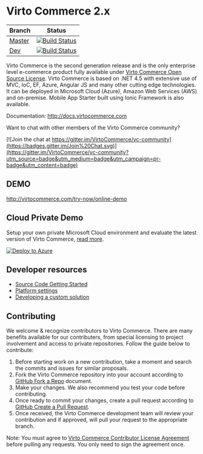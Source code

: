 Virto Commerce 2.x
============

| Branch  | Status |
| ------------- | ------------- |
| [Master](https://github.com/VirtoCommerce/vc-platform)  | [![Build Status](http://ci.virtocommerce.com:8080/buildStatus/icon?job=vc-2-org/vc-platform/master)](http://ci.virtocommerce.com:8080/job/vc-2-org/job/vc-platform/job/master/)  |
| [Dev](https://github.com/VirtoCommerce/vc-platform)  | [![Build Status](http://ci.virtocommerce.com:8080/buildStatus/icon?job=vc-2-org/vc-platform/dev)](http://ci.virtocommerce.com:8080/job/vc-2-org/job/vc-platform/job/dev/)  |

Virto Commerce is the second generation release and is the only enterprise level e-commerce product fully available under <a href="https://virtocommerce.com/open-source-license" target="_blank">Virto Commerce Open Source License</a>. Virto Commerce is based on .NET 4.5 with extensive use of MVC, IoC, EF, Azure, Angular JS and many other cutting edge technologies. It can be deployed in Microsoft Cloud (Azure), Amazon Web Services (AWS) and on-premise. Mobile App Starter built using Ionic Framework is also available.

Documentation: http://docs.virtocommerce.com

Want to chat with other members of the Virto Commerce community?

[![Join the chat at https://gitter.im/VirtoCommerce/vc-community](https://badges.gitter.im/Join%20Chat.svg)](https://gitter.im/VirtoCommerce/vc-community?utm_source=badge&utm_medium=badge&utm_campaign=pr-badge&utm_content=badge)

DEMO
-----------
http://virtocommerce.com/try-now/online-demo

Cloud Private Demo
-----------

Setup your own private Microsoft Cloud environment and evaluate the latest version of Virto Commerce, <a href="http://docs.virtocommerce.com/display/vc2devguide/Deploy+from+GitHub+to+Microsoft+Cloud+Azure" target="_blank">read more</a>.

<a href="https://azuredeploy.net/" target="_blank">
  <img alt="Deploy to Azure" src="http://azuredeploy.net/deploybutton.png"/>
</a>

## Developer resources
* <a href="http://docs.virtocommerce.com/x/W4Dd" target="_blank">Source Code Getting Started</a>
* <a href="http://docs.virtocommerce.com/x/wgDr" target="_blank">Platform settings</a>
* <a href="http://docs.virtocommerce.com/x/BwAEAQ" target="_blank">Developing a custom solution</a>

 
Contributing
-----------
We welcome & recognize contributors to Virto Commerce. There are many benefits available for our contributers, from special licensing to project involvement and access to private repositories. Follow the guide below to contribute:

1. Before starting work on a new contribution, take a moment and search the commits and issues for similar proposals.
2. Fork the Virto Commerce repository into your account according to <a href="https://help.github.com/articles/fork-a-repo/">GitHub Fork a Repo</a> document.
3. Make your changes. We also recommend you test your code before contributing.
4. Once ready to commit your changes, create a pull request according to <a href="https://help.github.com/articles/creating-a-pull-request/">GitHub Create a Pull Request</a>.
5. Once received, the Virto Commerce development team will review your contribution and if approved, will pull your request to the appropriate branch.

Note: You must agree to <a href="http://virtocommerce.com/contribute-agreement">Virto Commerce Contributor License Agreement</a> before pulling any requests. You only need to sign the agreement once.
